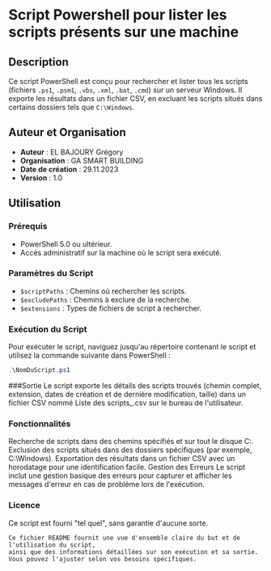 # Script Powershell pour lister les scripts présents sur une machine

## Description
Ce script PowerShell est conçu pour rechercher et lister tous les scripts (fichiers `.ps1`, `.psm1`, `.vbs`, `.xml`, `.bat`, `.cmd`) sur un serveur Windows. Il exporte les résultats dans un fichier CSV, en excluant les scripts situés dans certains dossiers tels que `C:\Windows`.

## Auteur et Organisation
- **Auteur** : EL BAJOURY Grégory
- **Organisation** : GA SMART BUILDING
- **Date de création** : 29.11.2023
- **Version** : 1.0

## Utilisation

### Prérequis
- PowerShell 5.0 ou ultérieur.
- Accès administratif sur la machine où le script sera exécuté.

### Paramètres du Script
- `$scriptPaths` : Chemins où rechercher les scripts.
- `$excludePaths` : Chemins à exclure de la recherche.
- `$extensions` : Types de fichiers de script à rechercher.

### Exécution du Script
Pour exécuter le script, naviguez jusqu'au répertoire contenant le script et utilisez la commande suivante dans PowerShell :

```powershell
.\NomDuScript.ps1
```

###Sortie
Le script exporte les détails des scripts trouvés (chemin complet, extension, dates de création et de dernière modification, taille) dans un fichier CSV nommé Liste des scripts_<DateTime>.csv sur le bureau de l'utilisateur.

### Fonctionnalités

Recherche de scripts dans des chemins spécifiés et sur tout le disque C:.
Exclusion des scripts situés dans des dossiers spécifiques (par exemple, C:\Windows).
Exportation des résultats dans un fichier CSV avec un horodatage pour une identification facile.
Gestion des Erreurs
Le script inclut une gestion basique des erreurs pour capturer et afficher les messages d'erreur en cas de problème lors de l'exécution.

### Licence
Ce script est fourni "tel quel", sans garantie d'aucune sorte.

```
Ce fichier README fournit une vue d'ensemble claire du but et de l'utilisation du script,
ainsi que des informations détaillées sur son exécution et sa sortie. Vous pouvez l'ajuster selon vos besoins spécifiques.
```
